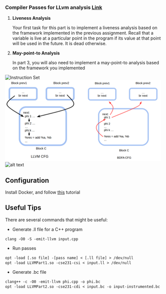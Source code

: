 ### Compiler Passes for LLvm analysis [Link](https://ucsd-pl.github.io/cse231/wi17/part3.html)

1. **Liveness Analysis**

   Your first task for this part is to implement a liveness analysis based on the framework implemented in the previous assignment. Recall that a variable is live at a particular point in the program if its value at that point will be used in the future. It is dead otherwise.
   
2. **May-point-to Analysis**

   In part 3, you will also need to implement a may-point-to analysis based on the framework you implemented


![Instruction Set](https://github.com/shivin101/Compiler-Pass/main/graphics/cfg-00.png?raw=true)
![](https://raw.githubusercontent.com/shivin101/Compiler-Pass/main/graphics/cfg-01.png)
![alt text](https://raw.githubusercontent.com/shivin101/Compiler-Pass/main/graphics/cfg-02.png)


## Configuration
Install Docker, and follow [this](https://ucsd-pl.github.io/cse231/wi20/part0.html) tutorial

## Useful Tips
There are several commands that might be useful:

* Generate .ll file for a C++ program
```
clang -O0 -S -emit-llvm input.cpp
```

* Run passes 
```
opt -load [.so file] -[pass name] < [.ll file] > /dev/null
opt -load LLVMPart1.so -cse231-csi < input.ll > /dev/null
```

* Generate .bc file
```
clang++ -c -O0 -emit-llvm phi.cpp -o phi.bc
opt -load LLVMPart2.so -cse231-cdi < input.bc -o input-instrumented.bc
```

